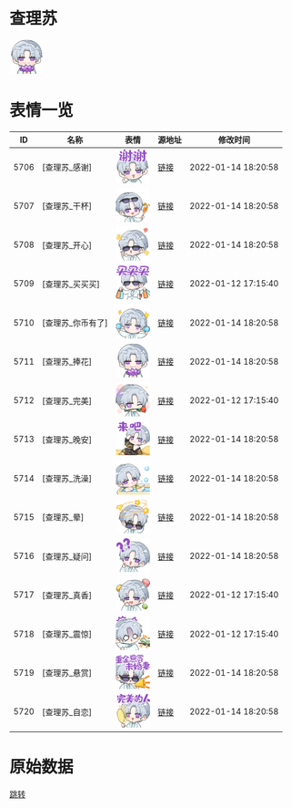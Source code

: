 # 查理苏

<img src="./cover.png" height="60" alt="cover" />

# 表情一览

|ID|名称|表情|源地址|修改时间|
|----|----|----|----|----|
|5706|[查理苏_感谢]|<img src="./pic/005706_%5B查理苏_感谢%5D.png" height="60" alt="感谢"/>|[链接](http://i0.hdslb.com/bfs/emote/90f852dfecc39a99bedbf7181123060beb1284a8.png)|2022-01-14 18:20:58|
|5707|[查理苏_干杯]|<img src="./pic/005707_%5B查理苏_干杯%5D.png" height="60" alt="干杯"/>|[链接](http://i0.hdslb.com/bfs/emote/ece2f1453c32e7cce3175a704d531d928207fc41.png)|2022-01-14 18:20:58|
|5708|[查理苏_开心]|<img src="./pic/005708_%5B查理苏_开心%5D.png" height="60" alt="开心"/>|[链接](http://i0.hdslb.com/bfs/emote/36a05e8bedf950a36bb3b6f781a1c94541598c02.png)|2022-01-14 18:20:58|
|5709|[查理苏_买买买]|<img src="./pic/005709_%5B查理苏_买买买%5D.png" height="60" alt="买买买"/>|[链接](http://i0.hdslb.com/bfs/emote/0e837496dbb10863da245cb0c30e0ea23df9109e.png)|2022-01-12 17:15:40|
|5710|[查理苏_你币有了]|<img src="./pic/005710_%5B查理苏_你币有了%5D.png" height="60" alt="你币有了"/>|[链接](http://i0.hdslb.com/bfs/emote/1af1c4e951a421b1d3e83d7a300f5ca7413f2e0d.png)|2022-01-14 18:20:58|
|5711|[查理苏_捧花]|<img src="./pic/005711_%5B查理苏_捧花%5D.png" height="60" alt="捧花"/>|[链接](http://i0.hdslb.com/bfs/emote/ad814059a52bde587fa9183f293f1b7fae631406.png)|2022-01-14 18:20:58|
|5712|[查理苏_完美]|<img src="./pic/005712_%5B查理苏_完美%5D.png" height="60" alt="完美"/>|[链接](http://i0.hdslb.com/bfs/emote/0bc7a15262214d5f6556551a5d73bf7fbb5d1cbd.png)|2022-01-12 17:15:40|
|5713|[查理苏_晚安]|<img src="./pic/005713_%5B查理苏_晚安%5D.png" height="60" alt="晚安"/>|[链接](http://i0.hdslb.com/bfs/emote/c0b5310cb74b0e6064d5b18a05ca8aa95d722b65.png)|2022-01-14 18:20:58|
|5714|[查理苏_洗澡]|<img src="./pic/005714_%5B查理苏_洗澡%5D.png" height="60" alt="洗澡"/>|[链接](http://i0.hdslb.com/bfs/emote/395c0087c971337050d5dde23e1efbf6a86fbe5d.png)|2022-01-14 18:20:58|
|5715|[查理苏_晕]|<img src="./pic/005715_%5B查理苏_晕%5D.png" height="60" alt="晕"/>|[链接](http://i0.hdslb.com/bfs/emote/d6e1c241f0fcd7e8b6e8e8426c3e4515ce63418d.png)|2022-01-14 18:20:58|
|5716|[查理苏_疑问]|<img src="./pic/005716_%5B查理苏_疑问%5D.png" height="60" alt="疑问"/>|[链接](http://i0.hdslb.com/bfs/emote/c14c6328b5a651e67cfecf94be2c29699798cb42.png)|2022-01-14 18:20:58|
|5717|[查理苏_真香]|<img src="./pic/005717_%5B查理苏_真香%5D.png" height="60" alt="真香"/>|[链接](http://i0.hdslb.com/bfs/emote/700d5d8822f792521339812ce8605f68fbcc3b06.png)|2022-01-12 17:15:40|
|5718|[查理苏_震惊]|<img src="./pic/005718_%5B查理苏_震惊%5D.png" height="60" alt="震惊"/>|[链接](http://i0.hdslb.com/bfs/emote/2c77708b0f211376b19341284349a6d0ccf2034f.png)|2022-01-12 17:15:40|
|5719|[查理苏_悬赏]|<img src="./pic/005719_%5B查理苏_悬赏%5D.png" height="60" alt="悬赏"/>|[链接](http://i0.hdslb.com/bfs/emote/1ccee569bda3242417c0e9536efe10eaa15edcab.png)|2022-01-14 18:20:58|
|5720|[查理苏_自恋]|<img src="./pic/005720_%5B查理苏_自恋%5D.png" height="60" alt="自恋"/>|[链接](http://i0.hdslb.com/bfs/emote/e6e7bfdb273f0127c5f24b47201a4ff60da098e1.png)|2022-01-14 18:20:58|

# 原始数据

[跳转](./raw.json)

